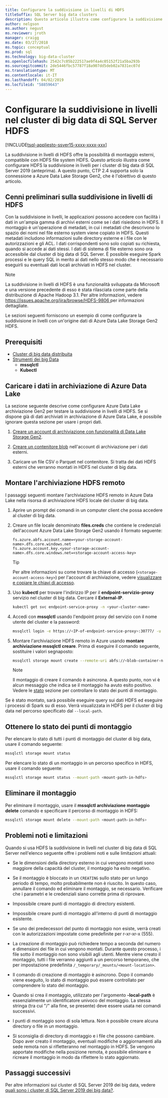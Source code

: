 ```yaml
---
title: Configurare la suddivisione in livelli di HDFS
titleSuffix: SQL Server big data clusters
description: Questo articolo illustra come configurare la suddivisione in livelli per montare un file system di archivio Azure Data Lake esterni in HDFS in un cluster di big data (anteprima) di SQL Server 2019 HDFS.
author: nelgson
ms.author: negust
ms.reviewer: jroth
manager: craigg
ms.date: 03/27/2018
ms.topic: conceptual
ms.prod: sql
ms.technology: big-data-cluster
ms.openlocfilehash: 2542c7c05b222517ae9f4a4c05152f21a5ba293b
ms.sourcegitcommit: 2de5446fbc57787f18a907dd5deb02a7831ec07d
ms.translationtype: MT
ms.contentlocale: it-IT
ms.lasthandoff: 04/02/2019
ms.locfileid: "58859643"
---
```

# <a name="configure-hdfs-tiering-on-sql-server-big-data-clusters"></a>Configurare la suddivisione in livelli nel cluster di big data di SQL Server HDFS

[!INCLUDE[tsql-appliesto-ssver15-xxxx-xxxx-xxx](../includes/tsql-appliesto-ssver15-xxxx-xxxx-xxx.md)]

La suddivisione in livelli di HDFS offre la possibilità di montaggio esterni, compatibile con HDFS file system HDFS. Questo articolo illustra come configurare HDFS la suddivisione in livelli per i cluster di big data di SQL Server 2019 (anteprima). A questo punto, CTP 2.4 supporta solo la connessione a Azure Data Lake Storage Gen2, che è l'obiettivo di questo articolo.

## <a name="hdfs-tiering-overview"></a>Cenni preliminari sulla suddivisione in livelli di HDFS

Con la suddivisione in livelli, le applicazioni possono accedere con facilità i dati in un'ampia gamma di archivi esterni come se i dati risiedono in HDFS. Il montaggio è un'operazione di metadati, in cui i metadati che descrivono lo spazio dei nomi nel file esterno system viene copiato in HDFS. Questi metadati includono informazioni sulle directory esterne e i file con le autorizzazioni e gli ACL. I dati corrispondenti sono solo copiati su richiesta, quando si accede ai dati stessi. I dati di sistema di file esterno sono ora accessibile dal cluster di big data di SQL Server. È possibile eseguire Spark processi e le query SQL in merito ai dati nello stesso modo che è necessario eseguirli su eventuali dati locali archiviati in HDFS nel cluster.

> [!NOTE]
> La suddivisione in livelli di HDFS è una funzionalità sviluppata da Microsoft e una versione precedente di esso è stata rilasciata come parte della distribuzione di Apache Hadoop 3.1. Per altre informazioni, vedere [ https://issues.apache.org/jira/browse/HDFS-9806 ](https://issues.apache.org/jira/browse/HDFS-9806) per informazioni dettagliate.

Le sezioni seguenti forniscono un esempio di come configurare la suddivisione in livelli con un'origine dati di Azure Data Lake Storage Gen2 HDFS.

## <a name="prerequisites"></a>Prerequisiti

- [Cluster di big data distribuita](deployment-guidance.md)
- [Strumenti dei big Data](deploy-big-data-tools.md)
  - **mssqlctl**
  - **Kubectl**

## <a id="load"></a> Caricare i dati in archiviazione di Azure Data Lake

La sezione seguente descrive come configurare Azure Data Lake archiviazione Gen2 per testare la suddivisione in livelli di HDFS. Se si dispone già di dati archiviati in archiviazione di Azure Data Lake, è possibile ignorare questa sezione per usare i propri dati.

1. [Creare un account di archiviazione con funzionalità di Data Lake Storage Gen2](https://docs.microsoft.com/azure/storage/blobs/data-lake-storage-quickstart-create-account).

1. [Creare un contenitore blob](https://docs.microsoft.com/azure/storage/blobs/storage-quickstart-blobs-portal) nell'account di archiviazione per i dati esterni.

1. Caricare un file CSV o Parquet nel contenitore. Si tratta dei dati HDFS esterni che verranno montati in HDFS nel cluster di big data.

## <a id="mount"></a> Montare l'archiviazione HDFS remoto

I passaggi seguenti montare l'archiviazione HDFS remoto in Azure Data Lake nella risorsa di archiviazione HDFS locale del cluster di big data.

1. Aprire un prompt dei comandi in un computer client che possa accedere al cluster di big data.

1. Creare un file locale denominato **files.creds** che contiene le credenziali dell'account Azure Data Lake Storage Gen2 usando il formato seguente:

   ```text
   fs.azure.abfs.account.name=<your-storage-account-name>.dfs.core.windows.net
   fs.azure.account.key.<your-storage-account-name>.dfs.core.windows.net=<storage-account-access-key>
   ```

   > [!TIP]
   > Per altre informazioni su come trovare la chiave di accesso (`<storage-account-access-key>`) per l'account di archiviazione, vedere [visualizzare e copiare le chiavi di accesso](https://docs.microsoft.com/azure/storage/common/storage-account-manage?#view-and-copy-access-keys).

1. Uso **kubectl** per trovare l'indirizzo IP per il **endpoint-servizio-proxy** servizio nel cluster di big data. Cercare il **External-IP**.

   ```bash
   kubectl get svc endpoint-service-proxy -n <your-cluster-name>
   ```

1. Accedi con **mssqlctl** usando l'endpoint proxy del servizio con il nome utente del cluster e la password:

   ```bash
   mssqlctl login -e https://<IP-of-endpoint-service-proxy>:30777/ -u <username> -p <password>
   ```

1. Montare l'archiviazione HDFS remoto in Azure usando **montare archiviazione mssqlctl creare**. Prima di eseguire il comando seguente, sostituire i valori segnaposto:

   ```bash
   mssqlctl storage mount create --remote-uri abfs://<blob-container-name>@<storage-account-name>.dfs.core.windows.net/ --mount-path /mounts/<mount-name> --credential-file <path-to-adls-credentials>/file.creds
   ```

   > [!NOTE]
   > Il montaggio di creare il comando è asincrona. A questo punto, non vi è alcun messaggio che indica se il montaggio ha avuto esito positivo. Vedere le [stato](#status) sezione per controllare lo stato dei punti di montaggio.

Se è stato montato, sarà possibile eseguire query sui dati HDFS ed eseguire i processi di Spark su di esso. Verrà visualizzata in HDFS per il cluster di big data nel percorso specificato dal `--local-path`.

## <a id="status"></a> Ottenere lo stato dei punti di montaggio

Per elencare lo stato di tutti i punti di montaggio del cluster di big data, usare il comando seguente:

```bash
mssqlctl storage mount status
```

Per elencare lo stato di un montaggio in un percorso specifico in HDFS, usare il comando seguente:

```bash
mssqlctl storage mount status --mount-path <mount-path-in-hdfs>
```

## <a id="delete"></a> Eliminare il montaggio

Per eliminare il montaggio, usare il **mssqlctl archiviazione montaggio delete** comando e specificare il percorso di montaggio in HDFS:

```bash
mssqlctl storage mount delete --mount-path <mount-path-in-hdfs>
```

## <a id="issues"></a> Problemi noti e limitazioni

Quando si usa HDFS la suddivisione in livelli nel cluster di big data di SQL Server nell'elenco seguente offre i problemi noti e sulle limitazioni attuali:

- Se le dimensioni della directory esterno in cui vengono montati sono maggiore della capacità del cluster, il montaggio ha esito negativo.

- Se il montaggio è bloccato in un `CREATING` sullo stato per un lungo periodo di tempo, molto probabilmente non è riuscito. In questo caso, annullare il comando ed eliminare il montaggio, se necessario. Verificare che i parametri e le credenziali siano corrette prima di riprovare.

- Impossibile creare punti di montaggio di directory esistenti.

- Impossibile creare punti di montaggio all'interno di punti di montaggio esistente.

- Se uno dei predecessori del punto di montaggio non esiste, verrà creati con le autorizzazioni impostate come predefinite per r-xr-xr-x (555).

- La creazione di montaggio può richiedere tempo a seconda del numero e dimensioni dei file in cui vengono montati. Durante questo processo, i file sotto il montaggio non sono visibili agli utenti. Mentre viene creato il montaggio, tutti i file verranno aggiunti a un percorso temporaneo, che per impostazione predefinita `/_temporary/_mounts/<mount-location>`.

- Il comando di creazione di montaggio è asincrono. Dopo il comando viene eseguito, lo stato di montaggio può essere controllato per comprendere lo stato del montaggio.

- Quando si crea il montaggio, utilizzato per l'argomento **-local-path** è essenzialmente un identificatore univoco del montaggio. La stessa stringa (tra cui "/" alla fine, se presente) deve essere usata nei comandi successivi.

- I punti di montaggio sono di sola lettura. Non è possibile creare alcuna directory o file in un montaggio.

- Si sconsiglia di directory di montaggio e i file che possono cambiare. Dopo aver creato il montaggio, eventuali modifiche o aggiornamenti alla sede remota non si rifletteranno nel montaggio in HDFS. Se vengono apportate modifiche nella posizione remota, è possibile eliminare e ricreare il montaggio in modo da riflettere lo stato aggiornato.

## <a name="next-steps"></a>Passaggi successivi

Per altre informazioni sui cluster di SQL Server 2019 dei big data, vedere [quali sono i cluster di SQL Server 2019 dei big data?](big-data-cluster-overview.md).
